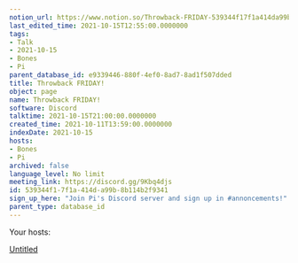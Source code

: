 ```yaml
---
notion_url: https://www.notion.so/Throwback-FRIDAY-539344f17f1a414da99b8b114b2f9341
last_edited_time: 2021-10-15T12:55:00.0000000
tags:
- Talk
- 2021-10-15
- Bones
- Pi
parent_database_id: e9339446-880f-4ef0-8ad7-8ad1f507dded
title: Throwback FRIDAY!
object: page
name: Throwback FRIDAY!
software: Discord
talktime: 2021-10-15T21:00:00.0000000
created_time: 2021-10-11T13:59:00.0000000
indexDate: 2021-10-15
hosts:
- Bones
- Pi
archived: false
language_level: No limit
meeting_link: https://discord.gg/9Kbq4djs
id: 539344f1-7f1a-414d-a99b-8b114b2f9341
sign_up_here: "Join Pi's Discord server and sign up in #annoncements!"
parent_type: database_id
---
```




Your hosts:

[Untitled](https://www.notion.so/482e61b02b9c4456b2b4fe86bb7544c6)   





